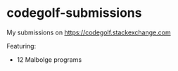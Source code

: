 # codegolf-submissions
My submissions on https://codegolf.stackexchange.com

Featuring:
 - 12 Malbolge programs
